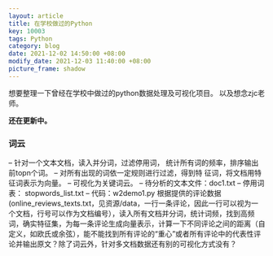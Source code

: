 ```yaml
---
layout: article
title: 在学校做过的Python
key: 10003
tags: Python
category: blog
date: 2021-12-02 14:50:00 +08:00
modify_date: 2021-12-03 11:40:00 +08:00
picture_frame: shadow
---
```

想要整理一下曾经在学校中做过的python数据处理及可视化项目。
以及想念zjc老师。

**还在更新中。**
<!--more-->

### 词云

– 针对一个文本文档，读入并分词，过滤停用词，
统计所有词的频率，排序输出前topn个词。
– 对所有出现的词依一定规则进行过滤，得到特
征词，将文档用特征词表示为向量。
– 可视化为关键词云。
– 待分析的文本文件：doc1.txt
– 停用词表： stopwords_list.txt
– 代码：w2demo1.py
根据提供的评论数据(online_reviews_texts.txt，见资源/data，一行一条评论，因此一行可以视为一个文档，行号可以作为文档编号），读入所有文档并分词，统计词频，找到高频词，确实特征集，为每一条评论生成向量表示，计算一下不同评论之间的距离（自定义，如欧氏或余弦），能不能找到所有评论的“重心”或者所有评论中的代表性评论并输出原文？除了词云外，针对多文档数据还有别的可视化方式没有？
